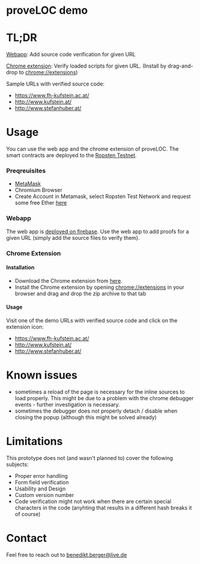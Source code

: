 # proveLOC demo

# TL;DR
[Webapp](https://proveloc-11543.firebaseapp.com/): Add source code verification for given URL

[Chrome extension](https://mega.nz/#!6zQTXIIB!UHqe3Di2izpf3ZkL581NwA1_fg6l7HDSvpcbW4o2XR8): Verify loaded scripts for given URL. (Install by drag-and-drop to [chrome://extensions](chrome://extensions))

Sample URLs with verified source code: 

- https://www.fh-kufstein.ac.at/
- http://www.kufstein.at/
- http://www.stefanhuber.at/

# Usage

You can use the web app and the chrome extension of proveLOC. The smart contracts are deployed to the [Ropsten Testnet](https://ropsten.etherscan.io/address/0xdc8cb1f6fe73be5f52648f502ff8d85ef2a267d8). 

### Preqreuisites
  - [MetaMask](https://metamask.io/)
  - Chromium Browser
  - Create Account in Metamask, select Ropsten Test Network and request some free Ether [here](https://faucet.metamask.io/)

### Webapp
The web app is [deployed on firebase](https://proveloc-11543.firebaseapp.com/).
Use the web app to add proofs for a given URL (simply add the source files to verify them).

### Chrome Extension

#### Installation
- Download the Chrome extension from [here](https://mega.nz/#!6zQTXIIB!UHqe3Di2izpf3ZkL581NwA1_fg6l7HDSvpcbW4o2XR8).
- Install the Chrome extension by opening [chrome://extensions](chrome://extensions) in your browser and drag and drop the zip archive to that tab

#### Usage
Visit one of the demo URLs with verified source code and click on the extension icon: 

- https://www.fh-kufstein.ac.at/
- http://www.kufstein.at/
- http://www.stefanhuber.at/


# Known issues
 - sometimes a reload of the page is necessary for the inline sources to load properly. This might be due to a problem with the chrome debugger events - further investigation is necessary.
 - sometimes the debugger does not properly detach / disable when closing the popup (although this might be solved already)

# Limitations
This prototype does not (and wasn't planned to) cover the following subjects:
 - Proper error handling
 - Form field verification
 - Usability and Design
 - Custom version number
 - Code verification might not work when there are certain special characters in the code (anyhting that results in a different hash breaks it of course)

# Contact
Feel free to reach out to benedikt.berger@live.de
